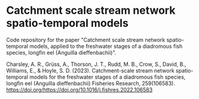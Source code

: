 # Catchment scale stream network spatio-temporal models
Code repository for the paper "Catchment scale stream network spatio-temporal models, applied to the freshwater stages of a diadromous fish species, longfin eel (Anguilla dieffenbachii)".

Charsley, A. R., Grüss, A., Thorson, J. T., Rudd, M. B., Crow, S., David, B., Williams, E., & Hoyle, S. D. (2023). Catchment-scale stream network spatio-temporal models for the freshwater stages of a diadromous fish species, longfin eel (Anguilla dieffenbachii) Fisheries Research, 259(106583). https://doi.org/https://doi.org/10.1016/j.fishres.2022.106583 
